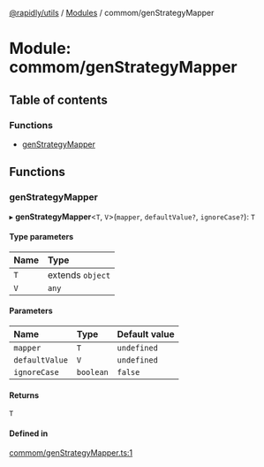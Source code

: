 [@rapidly/utils](../README.md) / [Modules](../modules.md) / commom/genStrategyMapper

# Module: commom/genStrategyMapper

## Table of contents

### Functions

- [genStrategyMapper](commom_genStrategyMapper.md#genstrategymapper)

## Functions

### genStrategyMapper

▸ **genStrategyMapper**<`T`, `V`\>(`mapper`, `defaultValue?`, `ignoreCase?`): `T`

#### Type parameters

| Name | Type |
| :------ | :------ |
| `T` | extends `object` |
| `V` | `any` |

#### Parameters

| Name | Type | Default value |
| :------ | :------ | :------ |
| `mapper` | `T` | `undefined` |
| `defaultValue` | `V` | `undefined` |
| `ignoreCase` | `boolean` | `false` |

#### Returns

`T`

#### Defined in

[commom/genStrategyMapper.ts:1](https://github.com/canguser/rapidly-utils/blob/fa1848d/main/commom/genStrategyMapper.ts#L1)
